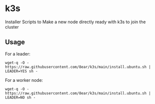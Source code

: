 # k3s
Installer Scripts to Make a new node directly ready with k3s to join the cluster

## Usage
For a leader: 

`wget-q -O - https://raw.githubusercontent.com/8ear/k3s/main/install.ubuntu.sh | LEADER=YES sh -`

For a worker node:

`wget-q -O - https://raw.githubusercontent.com/8ear/k3s/main/install.ubuntu.sh | LEADER=NO sh -`
